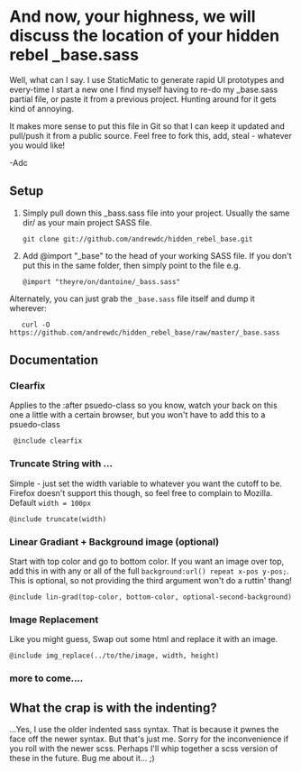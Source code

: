 And now, your highness, we will discuss the location of your hidden rebel _base.sass
=======================

Well, what can I say. I use StaticMatic to generate rapid UI prototypes and every-time I start a new one I find myself having to re-do my _base.sass partial file, or paste it from a previous project. Hunting around for it gets kind of annoying. 

It makes more sense to put this file in Git so that I can keep it updated and pull/push it from a public source. Feel free to fork this, add, steal - whatever you would like!

-Adc

## Setup

1. Simply pull down this _bass.sass file into your project. Usually the same dir/ as your main project SASS file.

     `git clone git://github.com/andrewdc/hidden_rebel_base.git`

2. Add @import "\_base" to the head of your working SASS file. If you don't put this in the same folder, then simply point to the file e.g. 

     `@import "theyre/on/dantoine/_bass.sass"`
     
Alternately, you can just grab the `_base.sass` file itself and dump it wherever:

       curl -O https://github.com/andrewdc/hidden_rebel_base/raw/master/_base.sass     

## Documentation

### Clearfix

Applies to the :after psuedo-class so you know, watch your back on this one a little with a certain browser, but you won't have to add this to a psuedo-class

     @include clearfix

### Truncate String with ...

Simple - just set the width variable to whatever you want the cutoff to be. Firefox doesn't support this though, so feel free to complain to Mozilla. Default `width = 100px`

    @include truncate(width)     
     
### Linear Gradiant + Background image (optional)

Start with top color and go to bottom color. If you want an image over top, add this in with any or all of the full `background:url() repeat x-pos y-pos;`. This is optional, so not providing the third argument won't do a ruttin' thang!

    @include lin-grad(top-color, bottom-color, optional-second-background)

### Image Replacement

Like you might guess, Swap out some html and replace it with an image. 

    @include img_replace(../to/the/image, width, height)   
    
### more to come....   
      
## What the crap is with the indenting?

...Yes, I use the older indented sass syntax. That is because it pwnes the face off the newer syntax. But that's just me. Sorry for the inconvenience if you roll with the newer scss. Perhaps I'll whip together a scss version of these in the future. Bug me about it... ;)